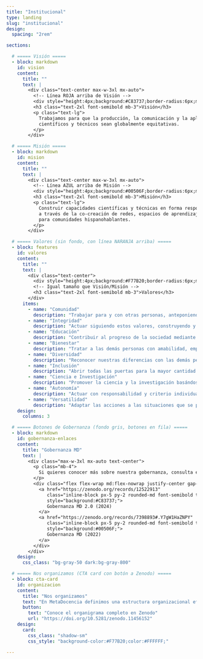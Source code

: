 ```yaml
---
title: "Institucional"
type: landing
slug: "institucional"
design:
  spacing: "2rem"

sections:

  # ===== Visión =====
  - block: markdown
    id: vision
    content:
      title: ""
      text: |
        <div class="text-center max-w-3xl mx-auto">
          <!-- Línea ROJA arriba de Visión -->
          <div style="height:4px;background:#C83737;border-radius:6px;margin:0 auto 1.5rem auto;width:120px;"></div>
          <h3 class="text-2xl font-semibold mb-3">Visión</h3>
          <p class="text-lg">
            Trabajamos para que la producción, la comunicación y la aplicación de saberes
            científicos y técnicos sean globalmente equitativas.
          </p>
        </div>

  # ===== Misión =====
  - block: markdown
    id: mision
    content:
      title: ""
      text: |
        <div class="text-center max-w-3xl mx-auto">
          <!-- Línea AZUL arriba de Misión -->
          <div style="height:4px;background:#00506F;border-radius:6px;margin:0 auto 1.5rem auto;width:120px;"></div>
          <h3 class="text-2xl font-semibold mb-3">Misión</h3>
          <p class="text-lg">
            Construir capacidades científicas y técnicas en forma responsable y con mirada local,
            a través de la co-creación de redes, espacios de aprendizaje y recursos accesibles
            para comunidades hispanohablantes.
          </p>
        </div>

  # ===== Valores (sin fondo, con línea NARANJA arriba) =====
  - block: features
    id: valores
    content:
      title: ""
      text: |
        <div class="text-center">
          <div style="height:4px;background:#F77B20;border-radius:6px;margin:0 auto 1.25rem auto;width:120px;"></div>
          <!-- Igual tamaño que Visión/Misión -->
          <h3 class="text-2xl font-semibold mb-3">Valores</h3>
        </div>
      items:
        - name: "Comunidad"
          description: "Trabajar para y con otras personas, anteponiendo los intereses colectivos por sobre los intereses individuales."
        - name: "Integridad"
          description: "Actuar siguiendo estos valores, construyendo y cuidando la confianza, mediante la apertura y la transparencia (con atención a la privacidad), rindiendo cuentas por nuestras acciones."
        - name: "Educación"
          description: "Contribuir al progreso de la sociedad mediante los aprendizajes comunitarios y personales."
        - name: "Bienestar"
          description: "Tratar a las demás personas con amabilidad, empatía y respeto, priorizando la salud mental y física, para mantener un ambiente de trabajo saludable y seguro."
        - name: "Diversidad"
          description: "Reconocer nuestras diferencias con las demás personas y darle la bienvenida respetuosa a todas las diferencias."
        - name: "Inclusión"
          description: "Abrir todas las puertas para la mayor cantidad de personas posible, mediante la accesibilidad universal y el reconocimiento por el trabajo realizado."
        - name: "Ciencia e Investigación"
          description: "Promover la ciencia y la investigación basándose en la teoría, el razonamiento, la experiencia y la evidencia resultante."
        - name: "Autonomía"
          description: "Actuar con responsabilidad y criterio individual, colectivo o regional, según corresponda en cada caso."
        - name: "Versatilidad"
          description: "Adaptar las acciones a las situaciones que se presentan."
    design:
      columns: 3

  # ===== Botones de Gobernanza (fondo gris, botones en fila) =====
  - block: markdown
    id: gobernanza-enlaces
    content:
      title: "Gobernanza MD"
      text: |
        <div class="max-w-3xl mx-auto text-center">
          <p class="mb-4">
            Si quieres conocer más sobre nuestra gobernanza, consulta estas publicaciones:
          </p>
          <div class="flex flex-wrap md:flex-nowrap justify-center gap-3">
            <a href="https://zenodo.org/records/12522913"
               class="inline-block px-5 py-2 rounded-md font-semibold text-white no-underline"
               style="background:#C83737;">
               Gobernanza MD 2.0 (2024)
            </a>
            <a href="https://zenodo.org/records/7398893#.Y7gW1HaZNPY"
               class="inline-block px-5 py-2 rounded-md font-semibold text-white no-underline"
               style="background:#00506F;">
               Gobernanza MD (2022)
            </a>
          </div>
        </div>
    design:
      css_class: "bg-gray-50 dark:bg-gray-800"

  # ===== Nos organizamos (CTA card con botón a Zenodo) =====
  - block: cta-card
    id: organizacion
    content:
      title: "Nos organizamos"
      text: "En MetaDocencia definimos una estructura organizacional eficiente y versátil para afrontar los desafíos que tenemos por delante."
      button:
        text: "Conoce el organigrama completo en Zenodo"
        url: "https://doi.org/10.5281/zenodo.11456152"
    design:
      card:
        css_class: "shadow-sm"
        css_style: "background-color:#F77B20;color:#FFFFFF;"

---
```

